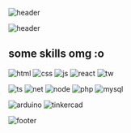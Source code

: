 ![header](https://capsule-render.vercel.app/api?type=waving&color=0:8C00FF,100:B380FF&height=175&animation=fadeIn&text=my%20profile&fontColor=FFFFFF&fontSize=40&fontAlignY=35)

![header](https://capsule-render.vercel.app/api?type=transparent&height=175&animation=fadeIn&text=Lucas%20Alencar&fontColor=924FFF&fontSize=50&fontAlignY=15&desc=fullstack%20developer&descAlign=58&descAlignY=35)

<div>

## some skills omg :o
![html](https://img.shields.io/badge/HTML5-E34F26.svg?style=for-the-badge&logo=HTML5&logoColor=white)
![css](https://img.shields.io/badge/CSS3-1572B6.svg?style=for-the-badge&logo=CSS3&logoColor=white)
![js](https://img.shields.io/badge/JavaScript-F7DF1E.svg?style=for-the-badge&logo=JavaScript&logoColor=black)
![react](https://img.shields.io/badge/React-61DAFB.svg?style=for-the-badge&logo=React&logoColor=black)
![tw](https://img.shields.io/badge/Tailwind%20CSS-06B6D4.svg?style=for-the-badge&logo=Tailwind-CSS&logoColor=white)

![ts](https://img.shields.io/badge/TypeScript-3178C6.svg?style=for-the-badge&logo=TypeScript&logoColor=white)
![net](https://img.shields.io/badge/.NET-512BD4.svg?style=for-the-badge&logo=dotnet&logoColor=white)
![node](https://img.shields.io/badge/Node.js-339933.svg?style=for-the-badge&logo=nodedotjs&logoColor=white)
![php](https://img.shields.io/badge/PHP-777BB4.svg?style=for-the-badge&logo=PHP&logoColor=white)
![mysql](https://img.shields.io/badge/MySQL-4479A1.svg?style=for-the-badge&logo=MySQL&logoColor=white)


![arduino](https://img.shields.io/badge/Arduino-00878F.svg?style=for-the-badge&logo=Arduino&logoColor=white)
![tinkercad](https://img.shields.io/badge/Tinkercad-1477D1.svg?style=for-the-badge&logo=Tinkercad&logoColor=white)
</div>

![footer](https://capsule-render.vercel.app/api?section=footer&type=waving&color=0:8C00FF,100:B380FF&height=175)
